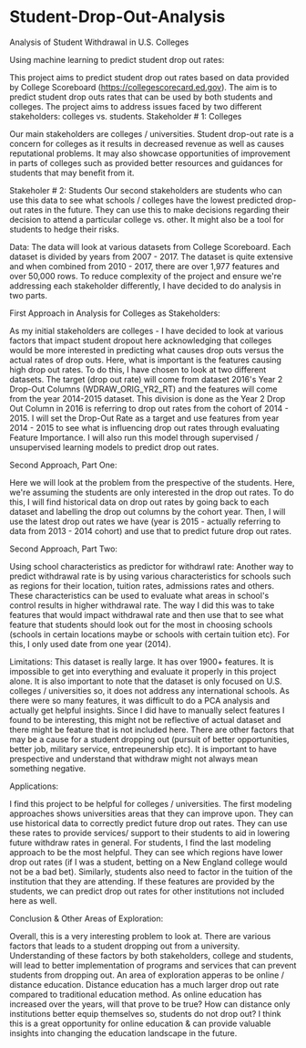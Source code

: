 # Student-Drop-Out-Analysis
Analysis of Student Withdrawal in U.S. Colleges 

Using machine learning to predict student drop out rates:

This project aims to predict student drop out rates based on data provided by College Scoreboard (https://collegescorecard.ed.gov). The aim is to predict student drop outs rates that can be used by both students and colleges. The project aims to address issues faced by two different stakeholders: colleges vs. students.
Stakeholder # 1: Colleges

Our main stakeholders are colleges / universities. Student drop-out rate is a concern for colleges as it results in decreased revenue as well as causes reputational problems. It may also showcase opportunities of improvement in parts of colleges such as provided better resources and guidances for students that may benefit from it.

Stakeholer # 2: Students
Our second stakeholders are students who can use this data to see what schools / colleges have the lowest predicted drop-out rates in the future. They can use this to make decisions regarding their decision to attend a particular college vs. other. It might also be a tool for students to hedge their risks.

Data:
The data will look at various datasets from College Scoreboard. Each dataset is divided by years from 2007 - 2017. The dataset is quite extensive and when combined from 2010 - 2017, there are over 1,977 features and over 50,000 rows. To reduce complexity of the project and ensure we're addressing each stakeholder differently, I have decided to do analysis in two parts.

First Approach in Analysis for Colleges as Stakeholders:

As my initial stakeholders are colleges - I have decided to look at various factors that impact student dropout here acknowledging that colleges would be more interested in predicting what causes drop outs versus the actual rates of drop outs. Here, what is important is the features causing high drop out rates.
To do this, I have chosen to look at two different datasets. The target (drop out rate) will come from dataset 2016's Year 2 Drop-Out Columns (WDRAW_ORIG_YR2_RT) and the features will come from the year 2014-2015 dataset. This division is done as the Year 2 Drop Out Column in 2016 is referring to drop out rates from the cohort of 2014 - 2015.
I will set the Drop-Out Rate as a target and use features from year 2014 - 2015 to see what is influencing drop out rates through evaluating Feature Importance. I will also run this model through supervised / unsupervised learning models to predict drop out rates.

Second Approach, Part One: 

Here we will look at the problem from the prespective of the students. Here, we're assuming the students are only interested in the drop out rates.
To do this, I will find historical data on drop out rates by going back to each dataset and labelling the drop out columns by the cohort year.
Then, I will use the latest drop out rates we have (year is 2015 - actually referring to data from 2013 - 2014 cohort) and use that to predict future drop out rates.

Second Approach, Part Two: 

Using school characteristics as predictor for withdrawl rate:
Another way to predict withdrawal rate is by using various characteristics for schools such as regions for their location, tuition rates, admissions rates and others. These characteristics can be used to evaluate what areas in school's control results in higher withdrawal rate.
The way I did this was to take features that would impact withdrawal rate and then use that to see what feature that students should look out for the most in choosing schools (schools in certain locations maybe or schools with certain tuition etc).
For this, I only used date from one year (2014).

Limitations:
This dataset is really large. It has over 1900+ features. It is impossible to get into everything and evaluate it properly in this project alone. It is also important to note that the dataset is only focused on U.S. colleges / universities so, it does not address any international schools.
As there were so many features, it was difficult to do a PCA analysis and actually get helpful insights. Since I did have to manually select features I found to be interesting, this might not be reflective of actual dataset and there might be feature that is not included here.
There are other factors that may be a cause for a student dropping out (pursuit of better opportunities, better job, military service, entrepeunership etc). It is important to have prespective and understand that withdraw might not always mean something negative.

Applications:

I find this project to be helpful for colleges / universities. The first modeling approaches shows universities areas that they can improve upon. They can use historical data to correctly predict future drop out rates. They can use these rates to provide services/ support to their students to aid in lowering future withdraw rates in general.
For students, I find the last modeling approach to be the most helpful. They can see which regions have lower drop out rates (if I was a student, betting on a New England college would not be a bad bet). Similarly, students also need to factor in the tuition of the institution that they are attending. If these features are provided by the students, we can predict drop out rates for other institutions not included here as well.

Conclusion & Other Areas of Exploration:

Overall, this is a very interesting problem to look at. There are various factors that leads to a student dropping out from a university. Understanding of these factors by both stakeholders, college and students, will lead to better implementation of programs and services that can prevent students from dropping out.
An area of exploration apperas to be online / distance education. Distance education has a much larger drop out rate compared to traditional education method. As online education has increased over the years, will that prove to be true? How can distance only institutions better equip themselves so, students do not drop out?
I think this is a great opportunity for online education & can provide valuable insights into changing the education landscape in the future.
